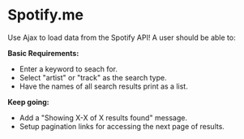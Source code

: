 # Spotify.me

Use Ajax to load data from the Spotify API! A user should be able to:

**Basic Requirements:**

 - Enter a keyword to seach for.
 - Select "artist" or "track" as the search type.
 - Have the names of all search results print as a list.
 
**Keep going:**

 - Add a "Showing X-X of X results found" message.
 - Setup pagination links for accessing the next page of results.